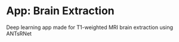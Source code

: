 # App:  Brain Extraction

Deep learning app made for T1-weighted MRI brain extraction using ANTsRNet


